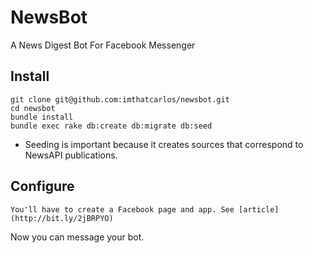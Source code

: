 # NewsBot

A News Digest Bot For Facebook Messenger

## Install

```
git clone git@github.com:imthatcarlos/newsbot.git
cd newsbot
bundle install
bundle exec rake db:create db:migrate db:seed
```

* Seeding is important because it creates sources that correspond to NewsAPI publications.

## Configure

```
You'll have to create a Facebook page and app. See [article](http://bit.ly/2jBRPYO)
```

Now you can message your bot.
